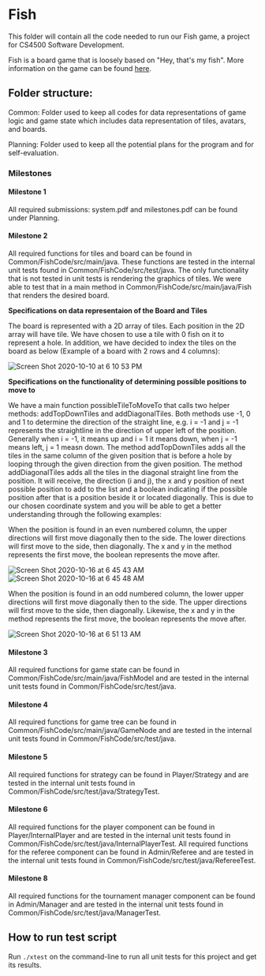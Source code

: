 # Fish

This folder will contain all the code needed to run our Fish game, a project for CS4500 Software Development. 

Fish is a board game that is loosely based on "Hey, that's my fish". More information on the game can be found [here](https://www.ccs.neu.edu/home/matthias/4500-f20/fish.html).

## Folder structure:

Common: Folder used to keep all codes for data representations of game logic and game state which includes data representation of tiles, avatars, and boards.

Planning: Folder used to keep all the potential plans for the program and for self-evaluation.

### Milestones

#### Milestone 1
All required submissions: system.pdf and milestones.pdf can be found under Planning.

#### Milestone 2
All required functions for tiles and board can be found in Common/FishCode/src/main/java. These functions are tested in the internal unit tests found in Common/FishCode/src/test/java. The only functionality that is not tested in unit tests is rendering the graphics of tiles. We were able to test that in a main method in Common/FishCode/src/main/java/Fish that renders the desired board.

**Specifications on data representaion of the Board and Tiles**

The board is represented with a 2D array of tiles. Each position in the 2D array will have tile. We have chosen to use a tile with 0 fish on it to represent a hole. In addition, we have decided to index the tiles on the board as below (Example of a board with 2 rows and 4 columns):

![Screen Shot 2020-10-10 at 6 10 53 PM](https://media.github.ccs.neu.edu/user/7627/files/adf25480-0b24-11eb-9ca3-a284b1bbd1bd)

**Specifications on the functionality of determining possible positions to move to**

We have a main function possibleTileToMoveTo that calls two helper methods: addTopDownTiles and addDiagonalTiles. Both methods use -1, 0 and 1 to determine the direction of the straight line, e.g. i = -1 and j = -1 represents the straightline in the direction of upper left of the position. Generally when i = -1, it means up and i = 1 it means down, when j = -1 means left, j = 1 measn down. The method addTopDownTiles adds all the tiles in the same column of the given position that is before a hole by looping through the given direction from the given position. The method addDiagonalTiles adds all the tiles in the diagonal straight line from the position. It will receive, the direction (i and j), the x and y position of next possible position to add to the list and a boolean indicating if the possible position after that is a position beside it or located diagonally. This is due to our chosen coordinate system and you will be able to get a better understanding through the following examples:

When the position is found in an even numbered column, the upper directions will first move diagonally then to the side. The lower directions will first move to the side, then diagonally. The x and y in the method represents the first move, the boolean represents the move after.

![Screen Shot 2020-10-16 at 6 45 43 AM](https://media.github.ccs.neu.edu/user/7627/files/5700db00-0f7b-11eb-87b6-508ba5b25d75)
![Screen Shot 2020-10-16 at 6 45 48 AM](https://media.github.ccs.neu.edu/user/7627/files/59fbcb80-0f7b-11eb-8c0a-aba9c5a2e4fb)

When the position is found in an odd numbered column, the lower upper directions will first move diagonally then to the side. The upper directions will first move to the side, then diagonally. Likewise, the x and y in the method represents the first move, the boolean represents the move after.

![Screen Shot 2020-10-16 at 6 51 13 AM](https://media.github.ccs.neu.edu/user/7627/files/0047d100-0f7c-11eb-9c89-2f56c1e5c761)


#### Milestone 3
All required functions for game state can be found in Common/FishCode/src/main/java/FishModel and are tested in the internal unit tests found in Common/FishCode/src/test/java.

#### Milestone 4
All required functions for game tree can be found in Common/FishCode/src/main/java/GameNode and are tested in the internal unit tests found in Common/FishCode/src/test/java.

#### Milestone 5
All required functions for strategy can be found in Player/Strategy and are tested in the internal unit tests found in Common/FishCode/src/test/java/StrategyTest.

#### Milestone 6
All required functions for the player component can be found in Player/InternalPlayer and are tested in the internal unit tests found in Common/FishCode/src/test/java/InternalPlayerTest. All required functions for the referee component can be found in Admin/Referee and are tested in the internal unit tests found in Common/FishCode/src/test/java/RefereeTest.

#### Milestone 8
All required functions for the tournament manager component can be found in Admin/Manager and are tested in the internal unit tests found in Common/FishCode/src/test/java/ManagerTest.

## How to run test script
Run `./xtest` on the command-line to run all unit tests for this project and get its results.
